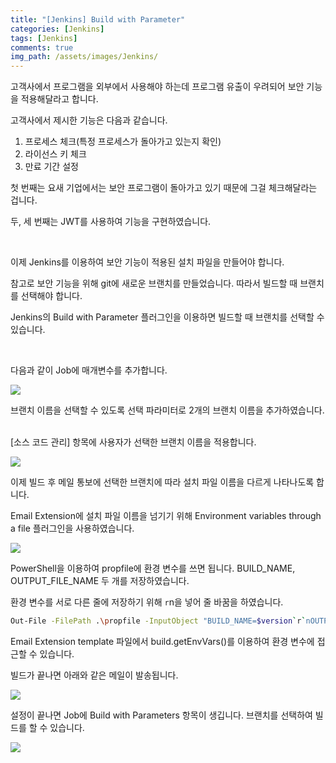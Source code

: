 ```yaml
---
title: "[Jenkins] Build with Parameter"
categories: [Jenkins]
tags: [Jenkins]
comments: true 
img_path: /assets/images/Jenkins/
---
```


고객사에서 프로그램을 외부에서 사용해야 하는데 프로그램 유출이 우려되어 보안 기능을 적용해달라고 합니다.

고객사에서 제시한 기능은 다음과 같습니다.

1. 프로세스 체크(특정 프로세스가 돌아가고 있는지 확인)
2. 라이선스 키 체크
3. 만료 기간 설정


첫 번째는 요새 기업에서는 보안 프로그램이 돌아가고 있기 때문에 그걸 체크해달라는 겁니다.

두, 세 번째는 JWT를 사용하여 기능을 구현하였습니다.

​

이제 Jenkins를 이용하여 보안 기능이 적용된 설치 파일을 만들어야 합니다.

참고로 보안 기능을 위해  git에 새로운 브랜치를 만들었습니다. 따라서 빌드할 때 브랜치를 선택해야 합니다.

Jenkins의 Build with Parameter 플러그인을 이용하면 빌드할 때 브랜치를 선택할  수 있습니다.

​

다음과 같이 Job에 매개변수를 추가합니다.

![](2021-04-14-1.png)


브랜치 이름을 선택할 수 있도록 선택 파라미터로 2개의 브랜치 이름을 추가하였습니다.
​

[소스 코드 관리] 항목에 사용자가 선택한 브랜치 이름을 적용합니다.

![](2021-04-14-2.png)

이제 빌드 후 메일 통보에 선택한 브랜치에 따라 설치 파일 이름을 다르게 나타나도록 합니다.

Email Extension에 설치 파일 이름을 넘기기 위해 Environment variables through a file 플러그인을 사용하였습니다.

![](2021-04-14-3.png)


PowerShell을 이용하여 propfile에 환경 변수를 쓰면 됩니다. BUILD_NAME, OUTPUT_FILE_NAME 두 개를 저장하였습니다.

환경 변수를 서로 다른 줄에 저장하기 위해 `r`n을 넣어 줄 바꿈을 하였습니다.

```sh
Out-File -FilePath .\propfile -InputObject "BUILD_NAME=$version`r`nOUTPUT_FILE_NAME=$env:BRANCH" -Encoding ASCII
```

Email Extension template 파일에서 build.getEnvVars()를 이용하여 환경 변수에 접근할 수 있습니다.


빌드가 끝나면 아래와 같은 메일이 발송됩니다.

![](2021-04-14-4.png)

설정이 끝나면 Job에 Build with Parameters 항목이 생깁니다. 브랜치를 선택하여 빌드를 할 수 있습니다.

![](2021-04-14-5.png)